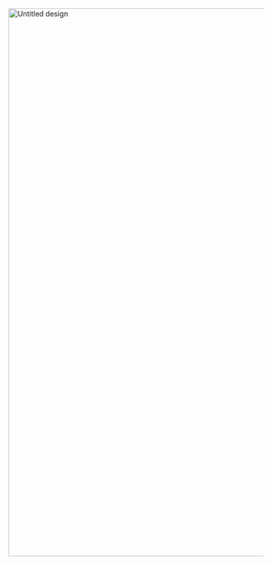 <img width="1920" height="1080" alt="Untitled design" src="https://github.com/user-attachments/assets/a34b5f71-1ce2-4082-9ac8-4e4b46955342" />
